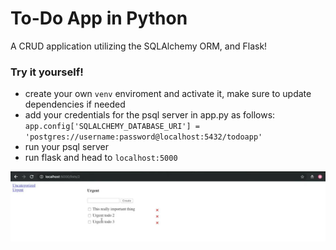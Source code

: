 # To-Do App in Python
A CRUD application utilizing the SQLAlchemy ORM, and Flask!

### Try it yourself!

- create your own `venv` enviroment and activate it, make sure to update dependencies if needed 
- add your credentials for the psql server in app.py as follows:
`app.config['SQLALCHEMY_DATABASE_URI'] = 'postgres://username:password@localhost:5432/todoapp'`
- run your psql server 
- run flask and head to `localhost:5000`

![](preview.jpeg)

